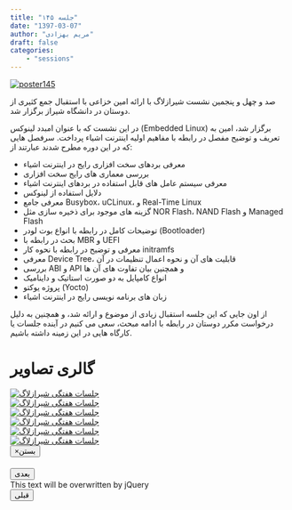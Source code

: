 ```yaml
---
title: "جلسه ۱۴۵"
date: "1397-03-07"
author: "مریم بهزادی"
draft: false
categories:
    - "sessions"
---
```

[![poster145](../../img/posters/poster145.jpg)](../../img/poster145.jpg)

صد و چهل و پنجمین نشست شیرازلاگ با ارائه امین خزاعی با استقبال جمع کثیری از دوستان در دانشگاه شیراز برگزار شد. 

در این نشست که با عنوان امبدد لینوکس (Embedded Linux) برگزار شد، امین به تعریف و توضیح مفصل در رابطه با مفاهیم اولیه اینترنت اشیاء پرداخت. سرفصل هایی که در این دوره مطرح شدند عبارتند از:

* معرفی بردهای سخت افزاری رایج در اینترنت اشیاء
* بررسی معماری های رایج سخت افزاری
* معرفی سیستم عامل های قابل استفاده در بردهای اینترنت اشیاء
* دلایل استفاده از لینوکس 
* معرفی جامع Busybox، uCLinux، و Real-Time Linux
* گزینه های موجود برای ذخیره سازی مثل NOR Flash، NAND Flash و Managed Flash
* توضیحات کامل در رابطه با انواع بوت لودر (Bootloader)
* بحث در رابطه با MBR و UEFI
* معرفی و توضیح در رابطه با نحوه کار initramfs
* معرفی Device Tree، قابلیت های آن و نحوه اعمال تنظیمات در آن
* بررسی ABI و API و همچنین بیان تفاوت های آن ها
* انواع کامپایل به دو صورت استاتیک و داینامیک
* پروژه یوکتو (Yocto)
* زبان های برنامه نویسی رایج در اینترنت اشیاء

از اون جایی که این جلسه استقبال زیادی از موضوع و ارائه شد، و همچنین به دلیل درخواست مکرر دوستان در رابطه با ادامه مبحث، سعی می کنیم در آینده جلسات یا کارگاه هایی در این زمینه داشته باشیم.


<div class="row">
    <div class="col-lg-12">
        <h1 class="page-header">گالری تصاویر</h1>    
        <div class="col-lg-4 col-md-4 col-xs-6 thumb">
            <a class="thumbnail" href="#" data-image-id="" data-toggle="modal" data-title="نشست هفتگی شیرازلاگ با حضور جمعی از دوستان" data-caption="" data-image="../../img/photo_2018-05-30_10-39-22.jpg" data-target="#image-gallery">
                <img class="img-responsive" src="../../img/photo_2018-05-30_10-39-22.jpg" alt="جلسات هفتگی شیرازلاگ">
            </a>
        </div>
        <div class="col-lg-4 col-md-4 col-xs-6 thumb">
            <a class="thumbnail" href="#" data-image-id="" data-toggle="modal" data-title="نشست هفتگی شیرازلاگ با حضور جمعی از دوستان" data-caption="" data-image="../../img/photo_2018-05-30_10-39-27.jpg" data-target="#image-gallery">
                <img class="img-responsive" src="../../img/photo_2018-05-30_10-39-27.jpg" alt="جلسات هفتگی شیرازلاگ">
            </a>
        </div>
        <div class="col-lg-4 col-md-4 col-xs-6 thumb">
            <a class="thumbnail" href="#" data-image-id="" data-toggle="modal" data-title="نشست هفتگی شیرازلاگ با حضور جمعی از دوستان" data-caption="" data-image="../../img/photo_2018-05-30_10-39-15.jpg" data-target="#image-gallery">
                <img class="img-responsive" src="../../img/photo_2018-05-30_10-39-15.jpg" alt="جلسات هفتگی شیرازلاگ">
            </a>
        </div>
        <div class="col-lg-4 col-md-4 col-xs-6 thumb">
            <a class="thumbnail" href="#" data-image-id="" data-toggle="modal" data-title="نشست هفتگی شیرازلاگ با حضور جمعی از دوستان" data-caption="" data-image="../../img/photo_2018-05-29_11-56-56.jpg" data-target="#image-gallery">
                <img class="img-responsive" src="../../img/photo_2018-05-29_11-56-56.jpg" alt="جلسات هفتگی شیرازلاگ">
            </a>
        </div>
        <div class="col-lg-4 col-md-4 col-xs-6 thumb">
            <a class="thumbnail" href="#" data-image-id="" data-toggle="modal" data-title="نشست هفتگی شیرازلاگ با حضور جمعی از دوستان" data-caption="" data-image="../../img/photo_2018-05-30_10-39-34.jpg" data-target="#image-gallery">
                <img class="img-responsive" src="../../img/photo_2018-05-30_10-39-34.jpg" alt="جلسات هفتگی شیرازلاگ">
            </a>
        </div>
        <div class="col-lg-4 col-md-4 col-xs-6 thumb">
            <a class="thumbnail" href="#" data-image-id="" data-toggle="modal" data-title="نشست هفتگی شیرازلاگ با حضور جمعی از دوستان" data-caption="" data-image="../../img/photo_2018-05-30_10-39-30.jpg" data-target="#image-gallery">
                <img class="img-responsive" src="../../img/photo_2018-05-30_10-39-30.jpg" alt="جلسات هفتگی شیرازلاگ">
            </a>
        </div>
</div>


<div class="modal fade" id="image-gallery" tabindex="-1" role="dialog" aria-labelledby="myModalLabel" aria-hidden="true">
    <div class="modal-dialog">
        <div class="modal-content">
            <div class="modal-header">
                <button type="button" class="close" data-dismiss="modal"><span aria-hidden="true">×</span><span class="sr-only">بستن</span></button>
                <h4 class="modal-title" id="image-gallery-title"></h4>
            </div>
            <div class="modal-body">
                <img id="image-gallery-image" class="img-responsive" src="">
            </div>
            <div class="modal-footer">
                <div class="col-md-2">
                    <button type="button" class="btn btn-primary" id="show-previous-image">بعدی</button>
                </div>
                <div class="col-md-8 text-justify" id="image-gallery-caption">
                    This text will be overwritten by jQuery
                </div>
                <div class="col-md-2">
                    <button type="button" id="show-next-image" class="btn btn-default">قبلی</button>
                </div>
            </div>
        </div>
    </div>
</div>